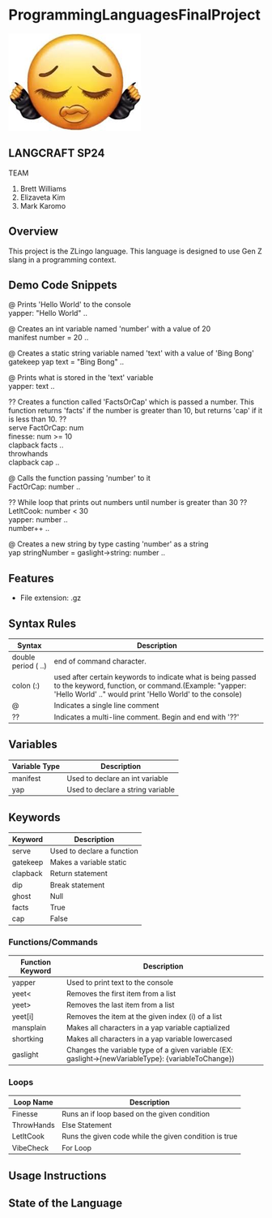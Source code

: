 # ProgrammingLanguagesFinalProject

![It's giving placeholder](itsgiving.jpg)

## LANGCRAFT SP24
TEAM
1. Brett Williams
2. Elizaveta Kim
3. Mark Karomo

## Overview
This project is the ZLingo language. This language is designed to use Gen Z slang in a programming context.

## Demo Code Snippets
@ Prints 'Hello World' to the console\
yapper: "Hello World" ..

@ Creates an int variable named 'number' with a value of 20\
manifest number = 20 ..

@ Creates a static string variable named 'text' with a value of 'Bing Bong'\
gatekeep yap text = "Bing Bong" ..

@ Prints what is stored in the 'text' variable\
yapper: text ..

?? Creates a function called 'FactsOrCap' which is passed a number.
This function returns 'facts' if the number is greater than 10, 
but returns 'cap' if it is less than 10. ?? \
serve FactOrCap: num\
    finesse: num >= 10\
        clapback facts ..\
    throwhands\
        clapback cap ..

@ Calls the function passing 'number' to it\
FactOrCap: number ..

?? While loop that prints out numbers until number is greater than
30 ?? \
LetItCook: number < 30\
    yapper: number ..\
    number++ ..

@ Creates a new string by type casting 'number' as a string\
yap stringNumber = gaslight->string: number ..

## Features
- File extension: .gz

## Syntax Rules
|Syntax|Description|
|------|-----------|
|double period ( ..)|end of command character.|
|colon (:)| used after certain keywords to indicate what is being passed to the keyword, function, or command.(Example: "yapper: 'Hello World' .." would print 'Hello World' to the console)|
|@| Indicates a single line comment|
|??| Indicates a multi-line comment. Begin and end with '??'|

## Variables
|Variable Type|Description|
|-------------|-----------|
|manifest| Used to declare an int variable|
|yap| Used to declare a string variable|

## Keywords
|Keyword|Description|
|-------|-----------|
|serve| Used to declare a function|
|gatekeep| Makes a variable static|
|clapback| Return statement|
|dip| Break statement|
|ghost| Null|
|facts| True|
|cap| False|

### Functions/Commands
|Function Keyword|Description|
|----------------|-----------|
|yapper| Used to print text to the console|
|yeet<| Removes the first item from a list|
|yeet>| Removes the last item from a list|
|yeet[i]| Removes the item at the given index (i) of a list|
|mansplain| Makes all characters in a yap variable captialized|
|shortking| Makes all characters in a yap variable lowercased|
|gaslight| Changes the variable type of a given variable (EX: gaslight->{newVariableType}: {variableToChange})

### Loops
|Loop Name|Description|
|---------|-----------|
|Finesse| Runs an if loop based on the given condition|
|ThrowHands| Else Statement|
|LetItCook| Runs the given code while the given condition is true|
|VibeCheck| For Loop|


## Usage Instructions

## State of the Language